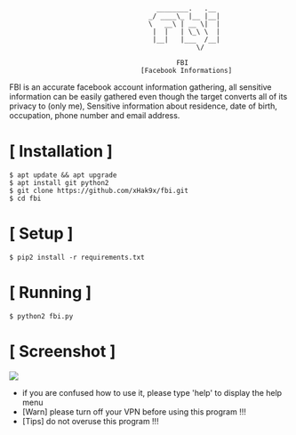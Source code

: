 ```
									 ________.   .__ 
								   _/ ____\_ |__ |__|
								   \   __\ | __ \|  |
									|  |   | \_\ \  |
									|__|   |___  /__|
                                               \/    
                                       
                                          FBI
                                 [Facebook Informations]
```
FBI is an accurate facebook account information gathering, all sensitive information can be easily gathered even though the target converts all of its privacy to (only me), Sensitive information about residence, date of birth, occupation, phone number and email address.



# [ Installation ]
```
$ apt update && apt upgrade
$ apt install git python2
$ git clone https://github.com/xHak9x/fbi.git
$ cd fbi
```

# [ Setup ]
```
$ pip2 install -r requirements.txt
```
# [ Running ]
```
$ python2 fbi.py
```
# [ Screenshot ]
<img src=".images/fbi.png "/>

* if you are confused how to use it, please type 'help' to display the help menu
* [Warn] please turn off your VPN before using this program !!!
* [Tips] do not overuse this program !!!
